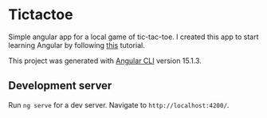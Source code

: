 # Tictactoe

Simple angular app for a local game of tic-tac-toe. I created this app to start learning Angular by following [this](https://www.youtube.com/watch?v=G0bBLvWXBvc) tutorial.

This project was generated with [Angular CLI](https://github.com/angular/angular-cli) version 15.1.3.

## Development server

Run `ng serve` for a dev server. Navigate to `http://localhost:4200/`.
